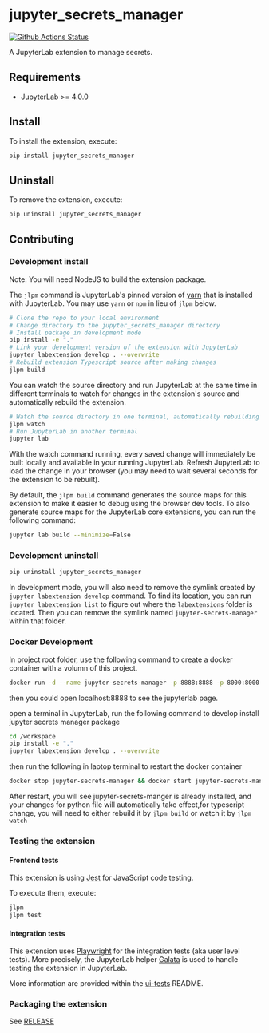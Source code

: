 # jupyter_secrets_manager

[![Github Actions Status](https://github.com/jupyterlab-contrib/jupyter-secrets-manager/workflows/Build/badge.svg)](https://github.com/jupyterlab-contrib/jupyter-secrets-manager/actions/workflows/build.yml)

A JupyterLab extension to manage secrets.

## Requirements

- JupyterLab >= 4.0.0

## Install

To install the extension, execute:

```bash
pip install jupyter_secrets_manager
```

## Uninstall

To remove the extension, execute:

```bash
pip uninstall jupyter_secrets_manager
```

## Contributing

### Development install

Note: You will need NodeJS to build the extension package.

The `jlpm` command is JupyterLab's pinned version of
[yarn](https://yarnpkg.com/) that is installed with JupyterLab. You may use
`yarn` or `npm` in lieu of `jlpm` below.

```bash
# Clone the repo to your local environment
# Change directory to the jupyter_secrets_manager directory
# Install package in development mode
pip install -e "."
# Link your development version of the extension with JupyterLab
jupyter labextension develop . --overwrite
# Rebuild extension Typescript source after making changes
jlpm build
```

You can watch the source directory and run JupyterLab at the same time in different terminals to watch for changes in the extension's source and automatically rebuild the extension.

```bash
# Watch the source directory in one terminal, automatically rebuilding when needed
jlpm watch
# Run JupyterLab in another terminal
jupyter lab
```

With the watch command running, every saved change will immediately be built locally and available in your running JupyterLab. Refresh JupyterLab to load the change in your browser (you may need to wait several seconds for the extension to be rebuilt).

By default, the `jlpm build` command generates the source maps for this extension to make it easier to debug using the browser dev tools. To also generate source maps for the JupyterLab core extensions, you can run the following command:

```bash
jupyter lab build --minimize=False
```

### Development uninstall

```bash
pip uninstall jupyter_secrets_manager
```

In development mode, you will also need to remove the symlink created by `jupyter labextension develop`
command. To find its location, you can run `jupyter labextension list` to figure out where the `labextensions`
folder is located. Then you can remove the symlink named `jupyter-secrets-manager` within that folder.

### Docker Development

In project root folder, use the following command to create a docker container with a volumn of this project.

```bash
docker run -d --name jupyter-secrets-manager -p 8888:8888 -p 8000:8000 -v $(pwd):/workspace --user root quay.io/jupyter/base-notebook:latest jupyter lab --ip=0.0.0.0 --allow-root --no-browser --NotebookApp.token='my-token'
```

then you could open localhost:8888 to see the jupyterlab page.

open a terminal in JupyterLab, run the following command to develop install jupyter secrets manager package

```bash
cd /workspace
pip install -e "."
jupyter labextension develop . --overwrite
```

then run the following in laptop terminal to restart the docker container

```bash
docker stop jupyter-secrets-manager && docker start jupyter-secrets-manager
```

After restart, you will see jupyter-secrets-manger is already installed, and your changes for python file will automatically take effect,for typescript change, you will need to either rebuild it by `jlpm build` or watch it by `jlpm watch`

### Testing the extension

#### Frontend tests

This extension is using [Jest](https://jestjs.io/) for JavaScript code testing.

To execute them, execute:

```sh
jlpm
jlpm test
```

#### Integration tests

This extension uses [Playwright](https://playwright.dev/docs/intro) for the integration tests (aka user level tests).
More precisely, the JupyterLab helper [Galata](https://github.com/jupyterlab/jupyterlab/tree/master/galata) is used to handle testing the extension in JupyterLab.

More information are provided within the [ui-tests](./ui-tests/README.md) README.

### Packaging the extension

See [RELEASE](RELEASE.md)
